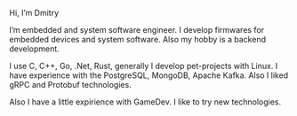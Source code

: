 Hi, I’m Dmitry

I’m embedded and system software engineer. I develop firmwares for embedded devices and system software. 
Also my hobby is a backend development. 

I use C, C++, Go, .Net, Rust, generally I develop pet-projects with Linux.
I have experience with the PostgreSQL, MongoDB, Apache Kafka. Also I liked gRPC and Protobuf technologies.

Also I have a little expirience with GameDev.
I like to try new technologies. 
